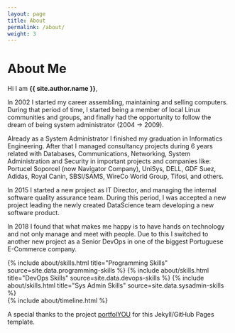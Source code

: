 ```yaml
---
layout: page
title: About
permalink: /about/
weight: 3
---
```


# **About Me**

Hi I am **{{ site.author.name }}**,<br>

In 2002 I started my career assembling, maintaining and selling computers. During that period of time, I started being a member of local Linux communities and groups, and finally had the opportunity to follow the dream of being system administrator (2004 -> 2009).

Already as a System Administrator I finished my graduation in Informatics Engineering. After that I managed consultancy projects during 6 years related with Databases, Communications, Networking, System Administration and Security in important projects and companies like: Portucel Soporcel (now Navigator Company), UniSys, DELL, GDF Suez, Adidas, Royal Canin, SBSI/SAMS, WireCo World Group, Tifosi, and others.

In 2015 I started a new project as IT Director, and managing the internal software quality assurance team. During this period, I was accepted a new project leading the newly created DataScience team developing a new software product.

In 2018 I found that what makes me happy is to have hands on technology and not only manage and meet with people. Due to this I switched to another new project as a Senior DevOps in one of the biggest Portuguese E-Commerce company.










<div class="row">
{% include about/skills.html title="Programming Skills" source=site.data.programming-skills %}
{% include about/skills.html title="DevOps Skills" source=site.data.devops-skills %}
{% include about/skills.html title="Sys Admin Skills" source=site.data.sysadmin-skills %}
</div>

<div class="row">
{% include about/timeline.html %}
</div>

A special thanks to the project [portfolYOU](https://github.com/YoussefRaafatNasry/portfolYOU) for this Jekyll/GitHub Pages template.